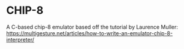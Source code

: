 # CHIP-8
A C-based chip-8 emulator based off the tutorial by Laurence Muller: https://multigesture.net/articles/how-to-write-an-emulator-chip-8-interpreter/
